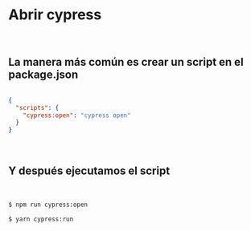 # Abrir cypress

<br>

## La manera más común es crear un script en el package.json


```json

{
  "scripts": {
    "cypress:open": "cypress open"
  }
}

```

<br>

## Y después ejecutamos el script

<br>

```bash
$ npm run cypress:open
```
```bash
$ yarn cypress:run
```